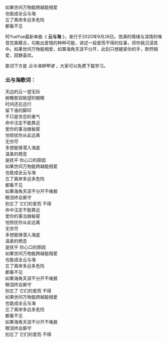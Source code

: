 

如果世间万物能跨越能相爱  
也能成全云与海  
忘了离岸多远多危险  
都看不见

阿YueYue最新单曲《 **云与海**
》，发行于2020年9月26日。饱满的情绪与深情的嗓音完美糅合，勾勒出爱情的种种可能，讲述一段爱而不得的往事，将你我沉浸其中。如果世间万物能相爱，如果海角天涯不分开，此刻只想握紧你的手，默然相爱，寂静喜欢。

歌词下方是 _云与海钢琴谱_ ，大家可以免费下载学习。

### 云与海歌词：

天边的云一望无际  
俯瞰那双眺望的眼睛  
时间还在远行  
留下谁的脚印  
不只是贪恋的勇气  
命中注定不能靠近  
爱你的事当做秘密  
怕惊扰你从此远离  
无穷尽  
多想能够潜入海底  
温柔的栖息  
是抚平 你心口的原因  
如果世间万物能跨越能相爱  
也能成全云与海  
忘了离岸多远多危险  
都看不见  
如果海角天涯不分开不难捱  
眼泪终会厮守  
别忘了 它们的爱而 不得  
命中注定不能靠近  
爱你的事当做秘密  
怕惊扰你从此远离  
无穷尽  
多想能够潜入海底  
温柔的栖息  
是抚平 你心口的原因  
如果世间万物能跨越能相爱  
也能成全云与海  
忘了离岸多远多危险  
都看不见  
如果海角天涯不分开不难捱  
眼泪终会厮守  
别忘了 它们的爱而 不得  
如果世间万物能跨越能相爱  
也能成全云与海  
忘了离岸多远多危险  
都看不见  
如果海角天涯不分开不难捱  
眼泪终会厮守  
别忘了 它们的爱而 不得

